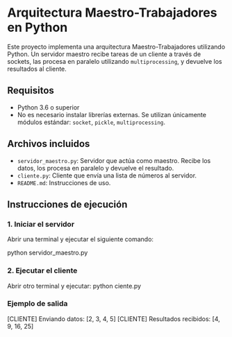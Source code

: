# Arquitectura Maestro-Trabajadores en Python

Este proyecto implementa una arquitectura Maestro-Trabajadores utilizando Python. Un servidor maestro recibe tareas de un cliente a través de sockets, las procesa en paralelo utilizando `multiprocessing`, y devuelve los resultados al cliente.

## Requisitos

- Python 3.6 o superior
- No es necesario instalar librerías externas. Se utilizan únicamente módulos estándar: `socket`, `pickle`, `multiprocessing`.

## Archivos incluidos

- `servidor_maestro.py`: Servidor que actúa como maestro. Recibe los datos, los procesa en paralelo y devuelve el resultado.
- `cliente.py`: Cliente que envía una lista de números al servidor.
- `README.md`: Instrucciones de uso.

## Instrucciones de ejecución

### 1. Iniciar el servidor

Abrir una terminal y ejecutar el siguiente comando:

python servidor_maestro.py

### 2. Ejecutar el cliente

Abrir otro terminal y ejecutar:
python ciente.py

### Ejemplo de salida

[CLIENTE] Enviando datos: [2, 3, 4, 5]
[CLIENTE] Resultados recibidos: [4, 9, 16, 25]
